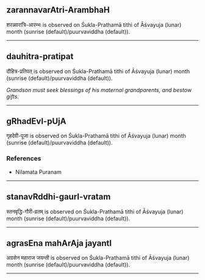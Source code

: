 ## zarannavarAtri-ArambhaH
शरन्नवरात्रि-आरम्भः is observed on Śukla-Prathamā tithi of Āśvayuja (lunar) month (sunrise (default)/puurvaviddha (default)).



---
## dauhitra-pratipat
दौहित्र-प्रतिपत् is observed on Śukla-Prathamā tithi of Āśvayuja (lunar) month (sunrise (default)/puurvaviddha (default)).

_Grandson must seek blessings of his maternal grandparents, and bestow gifts._

---
## gRhadEvI-pUjA
गृहदेवी-पूजा is observed on Śukla-Prathamā tithi of Āśvayuja (lunar) month (sunrise (default)/puurvaviddha (default)).


### References
* Nilamata Puranam


---
## stanavRddhi-gaurI-vratam
स्तनवृद्धि-गौरी-व्रतम् is observed on Śukla-Prathamā tithi of Āśvayuja (lunar) month (sunrise (default)/puurvaviddha (default)).



---
## agrasEna mahArAja jayantI
अग्रसेन महाराज जयन्ती is observed on Śukla-Prathamā tithi of Āśvayuja (lunar) month (sunrise (default)/puurvaviddha (default)).



---
